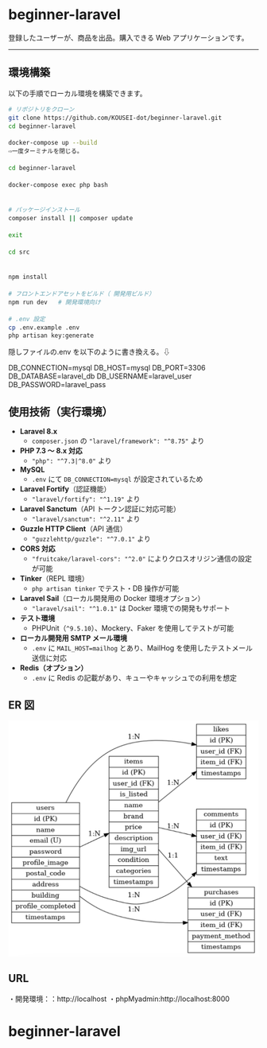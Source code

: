 # beginner-laravel

登録したユーザーが、商品を出品。購入できる Web アプリケーションです。

---

## 環境構築

以下の手順でローカル環境を構築できます。

```bash
# リポジトリをクローン
git clone https://github.com/KOUSEI-dot/beginner-laravel.git
cd beginner-laravel

docker-compose up --build
⇨一度ターミナルを閉じる。

cd beginner-laravel

docker-compose exec php bash


# パッケージインストール
composer install || composer update

exit

cd src


npm install

# フロントエンドアセットをビルド（ 開発用ビルド）
npm run dev   # 開発環境向け

# .env 設定
cp .env.example .env
php artisan key:generate


```

隠しファイルの.env を以下のように書き換える。⇩

DB_CONNECTION=mysql
DB_HOST=mysql
DB_PORT=3306
DB_DATABASE=laravel_db
DB_USERNAME=laravel_user
DB_PASSWORD=laravel_pass

## 使用技術（実行環境）

- **Laravel 8.x**
  - `composer.json` の `"laravel/framework": "^8.75"` より
- **PHP 7.3 〜 8.x 対応**
  - `"php": "^7.3|^8.0"` より
- **MySQL**
  - `.env` にて `DB_CONNECTION=mysql` が設定されているため
- **Laravel Fortify**（認証機能）
  - `"laravel/fortify": "^1.19"` より
- **Laravel Sanctum**（API トークン認証に対応可能）
  - `"laravel/sanctum": "^2.11"` より
- **Guzzle HTTP Client**（API 通信）
  - `"guzzlehttp/guzzle": "^7.0.1"` より
- **CORS 対応**
  - `"fruitcake/laravel-cors": "^2.0"` によりクロスオリジン通信の設定が可能
- **Tinker**（REPL 環境）
  - `php artisan tinker` でテスト・DB 操作が可能
- **Laravel Sail**（ローカル開発用の Docker 環境オプション）
  - `"laravel/sail": "^1.0.1"` は Docker 環境での開発もサポート
- **テスト環境**
  - PHPUnit（`^9.5.10`）、Mockery、Faker を使用してテストが可能
- **ローカル開発用 SMTP メール環境**
  - `.env` に `MAIL_HOST=mailhog` とあり、MailHog を使用したテストメール送信に対応
- **Redis（オプション）**
  - `.env` に Redis の記載があり、キューやキャッシュでの利用を想定

## ER 図

![ER図](docs/ERD.png)

## URL

・開発環境：：http://localhost
・phpMyadmin:http://localhost:8000

# beginner-laravel

